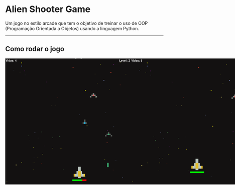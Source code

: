 # Alien Shooter Game
Um jogo no estilo arcade que tem o objetivo de treinar o uso de OOP (Programação Orientada a Objetos) usando a linguagem Python.

---
## Como rodar o jogo

<div style="display: flex; justify-content: around">
  <img src="assets/sample_1.png" alt="Imagem de exemplo 1" width=400/>
  <img src="assets/sample_2.png" alt="Imagem de exemplo 2" width=400/>
</div>
